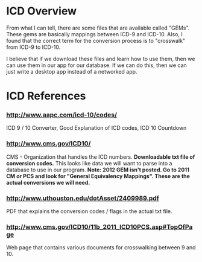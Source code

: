 # ICD Overview #

From what I can tell, there are some files that are available called "GEMs". These gems are basically mappings between ICD-9 and ICD-10. Also, I found that the correct term for the conversion process is to "crosswalk" from ICD-9 to ICD-10.

I believe that if we download these files and learn how to use them, then we can use them in our app for our database. If we can do this, then we can just write a desktop app instead of a networked app.

# ICD References #

### http://www.aapc.com/icd-10/codes/ ###
ICD 9 / 10 Converter, Good Explanation of ICD codes, ICD 10 Countdown

### http://www.cms.gov/ICD10/ ###
CMS - Organization that handles the ICD numbers.  **Downloadable txt file of conversion codes.**  This looks like data we will want to parse into a database to use in our program.  **Note: 2012 GEM isn't posted.  Go to 2011 CM or PCS and look for "General Equivalency Mappings".  These are the actual conversions we will need.**

### http://www.uthouston.edu/dotAsset/2409989.pdf ###
PDF that explains the conversion codes / flags in the actual txt file.

### http://www.cms.gov/ICD10/11b_2011_ICD10PCS.asp#TopOfPage ###
Web page that contains various documents for crosswalking between 9 and 10.